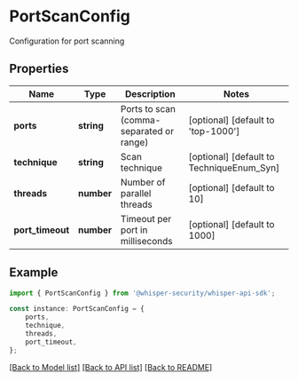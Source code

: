 # PortScanConfig

Configuration for port scanning

## Properties

Name | Type | Description | Notes
------------ | ------------- | ------------- | -------------
**ports** | **string** | Ports to scan (comma-separated or range) | [optional] [default to 'top-1000']
**technique** | **string** | Scan technique | [optional] [default to TechniqueEnum_Syn]
**threads** | **number** | Number of parallel threads | [optional] [default to 10]
**port_timeout** | **number** | Timeout per port in milliseconds | [optional] [default to 1000]

## Example

```typescript
import { PortScanConfig } from '@whisper-security/whisper-api-sdk';

const instance: PortScanConfig = {
    ports,
    technique,
    threads,
    port_timeout,
};
```

[[Back to Model list]](../README.md#documentation-for-models) [[Back to API list]](../README.md#documentation-for-api-endpoints) [[Back to README]](../README.md)
